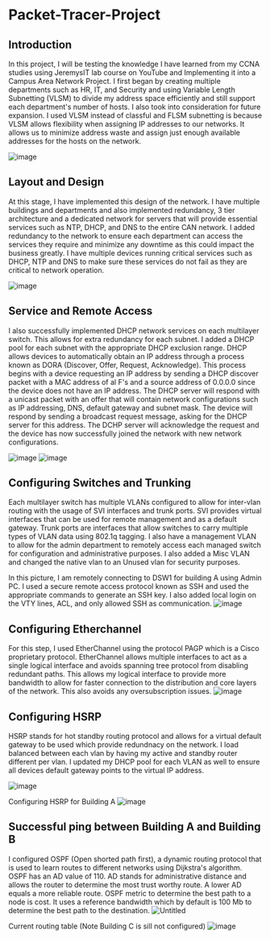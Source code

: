 # Packet-Tracer-Project

Introduction
---------------------------------
In this project, I will be testing the knowledge I have learned from my CCNA studies using JeremysIT lab course on YouTube and Implementing it into a Campus Area Network Project. I first began by creating multiple departments such as HR, IT, and Security and using Variable Length Subnetting (VLSM) to divide my address space efficiently and still support each department's number of hosts. I also took into consideration for future expansion. I used VLSM instead of classful and FLSM subnetting is because VLSM allows flexibility when assigning IP addresses to our networks. It allows us to minimize address waste and assign just enough available addresses for the hosts on the network.

![image](https://github.com/user-attachments/assets/cce3e3f9-3aa1-45ab-a0eb-06bf6df7fad0)

Layout and Design
---------------------------------
At this stage, I have implemented this design of the network. I have multiple buildings and departments and also implemented redundancy, 3 tier architecture and a dedicated network for servers that will provide essential services such as NTP, DHCP, and DNS to the entire CAN network. I added redundancy to the network to ensure each department can access the services they require and minimize any downtime as this could impact the business greatly. I have multiple devices running critical services such as DHCP, NTP and DNS to make sure these services do not fail as they are critical to network operation.

![image](https://github.com/user-attachments/assets/4f48c90c-2ae3-4efc-b7e1-95ffa173a4ab)

Service and Remote Access
---------------------------------
I also successfully implemented DHCP network services on each multilayer switch. This allows for extra redundancy for each subnet. I added a DHCP pool for each subnet with the appropriate DHCP exclusion range. DHCP allows devices to automatically obtain an IP address through a process known as DORA (Discover, Offer, Request, Acknowledge). This process begins with a device requesting an IP address by sending a DHCP discover packet with a MAC address of al F's and a source address of 0.0.0.0 since the device does not have an IP address. The DHCP server will respond with a unicast packet with an offer that will contain network configurations such as IP addressing, DNS, default gateway and subnet mask. The device will respond by sending a broadcast request message, asking for the DHCP server for this address. The DCHP server will acknowledge the request and the device has now successfully joined the network with new network configurations.


![image](https://github.com/user-attachments/assets/2018d196-344d-4667-acce-18bf1d17e708)
![image](https://github.com/user-attachments/assets/f85be7c4-23fd-49a9-b41c-3d70c25611c0)

Configuring Switches and Trunking
---------------------------------
Each multilayer switch has multiple VLANs configured to allow for inter-vlan routing with the usage of SVI interfaces and trunk ports. SVI provides virtual interfaces that can be used for remote management and as a default gateway. Trunk ports are interfaces that allow switches to carry multiple types of VLAN data using 802.1q tagging. I also have a management VLAN to allow for the admin department to remotely access each managed switch for configuration and administrative purposes. I also added a Misc VLAN and changed the native vlan to an Unused vlan for security purposes.

In this picture, I am remotely connecting to DSW1 for building A using Admin PC. I used a secure remote access protocol known as SSH and used the appropriate commands to generate an SSH key. I also added local login on the VTY lines, ACL, and only allowed SSH as communication. 
![image](https://github.com/user-attachments/assets/34519d4b-57f5-40b7-939c-a85fa66b8c18)

Configuring Etherchannel
--------------------------------
For this step, I used EtherChannel using the protocol PAGP which is a Cisco proprietary protocol. EtherChannel allows multiple interfaces to act as a single logical interface and avoids spanning tree protocol from disabling redundant paths. This allows my logical interface to provide more bandwidth to allow for faster connection to the distribution and core layers of the network. This also avoids any oversubscription issues.
![image](https://github.com/user-attachments/assets/ed75a70f-826f-46d6-adba-163c47eea506)

Configuring HSRP
-------------------------------
HSRP stands for hot standby routing protocol and allows for a virtual default gateway to be used which provide redundnacy on the network. I load balanced between each vlan by having my active and standby router different per vlan. I updated my DHCP pool for each VLAN as well to ensure all devices default gateway points to the virtual IP address.

![image](https://github.com/user-attachments/assets/e0f94d88-d08b-4398-9b9b-cae1aae5eedf)

Configuring HSRP for Building A
![image](https://github.com/user-attachments/assets/afa7fe7f-51e7-4fc3-9d2c-990d54887f03)


Successful ping between Building A and Building B
------------------------------------------
I configured OSPF (Open shorted path first), a dynamic routing protocol that is used to learn routes to different networks using Dijkstra's algorithm. OSPF has an AD value of 110. AD stands for administrative distance and allows the router to determine the most trust worthy route. A lower AD equals a more reliable route. OSPF metric to determine the best path to a node is cost. It uses a reference bandwidth which by default is 100 Mb to determine the best path to the destination. 
![Untitled](https://github.com/user-attachments/assets/ece9aafc-750d-4f8c-8775-22dea5cb9c8a)

Current routing table (Note Building C is sill not configured)
![image](https://github.com/user-attachments/assets/fb16bdf7-180e-4b48-b4eb-1486943d8a87)







